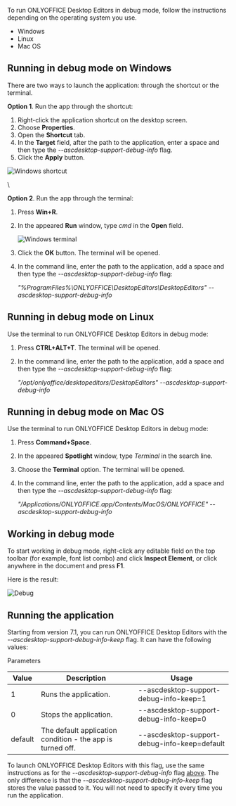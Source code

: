 To run ONLYOFFICE Desktop Editors in debug mode, follow the instructions depending on the operating system you use.

* Windows
* Linux
* Mac OS

## Running in debug mode on Windows

There are two ways to launch the application: through the shortcut or the terminal.

**Option 1**. Run the app through the shortcut:

1. Right-click the application shortcut on the desktop screen.
2. Choose **Properties**.
3. Open the **Shortcut** tab.
4. In the **Target** field, after the path to the application, enter a space and then type the *--ascdesktop-support-debug-info* flag.
5. Click the **Apply** button.

![Windows shortcut](/desktop/windows-shortcut.png)

\


**Option 2**. Run the app through the terminal:

1. Press **Win+R**.

2. In the appeared **Run** window, type *cmd* in the **Open** field.

   ![Windows terminal](/desktop/windows-terminal.png)

3. Click the **OK** button. The terminal will be opened.

4. In the command line, enter the path to the application, add a space and then type the *--ascdesktop-support-debug-info* flag:

   *"%ProgramFiles%\ONLYOFFICE\DesktopEditors\DesktopEditors" --ascdesktop-support-debug-info*

## Running in debug mode on Linux

Use the terminal to run ONLYOFFICE Desktop Editors in debug mode:

1. Press **CTRL+ALT+T**. The terminal will be opened.

2. In the command line, enter the path to the application, add a space and then type the *--ascdesktop-support-debug-info* flag:

   *"/opt/onlyoffice/desktopeditors/DesktopEditors" --ascdesktop-support-debug-info*

## Running in debug mode on Mac OS

Use the terminal to run ONLYOFFICE Desktop Editors in debug mode:

1. Press **Command+Space**.

2. In the appeared **Spotlight** window, type *Terminal* in the search line.

3. Choose the **Terminal** option. The terminal will be opened.

4. In the command line, enter the path to the application, add a space and then type the *--ascdesktop-support-debug-info* flag:

   *"/Applications/ONLYOFFICE.app/Contents/MacOS/ONLYOFFICE" --ascdesktop-support-debug-info*

## Working in debug mode

To start working in debug mode, right-click any editable field on the top toolbar (for example, font list combo) and click **Inspect Element**, or click anywhere in the document and press **F1**.

Here is the result:

![Debug](/desktop/debugging.png)

## Running the application

Starting from version 7.1, you can run ONLYOFFICE Desktop Editors with the *--ascdesktop-support-debug-info-keep* flag. It can have the following values:

Parameters

| Value   | Description                                                | Usage                                        |
| ------- | ---------------------------------------------------------- | -------------------------------------------- |
| 1       | Runs the application.                                      | --ascdesktop-support-debug-info-keep=1       |
| 0       | Stops the application.                                     | --ascdesktop-support-debug-info-keep=0       |
| default | The default application condition - the app is turned off. | --ascdesktop-support-debug-info-keep=default |

To launch ONLYOFFICE Desktop Editors with this flag, use the same instructions as for the *--ascdesktop-support-debug-info* flag [above](#system-instructions). The only difference is that the *--ascdesktop-support-debug-info-keep* flag stores the value passed to it. You will not need to specify it every time you run the application.
